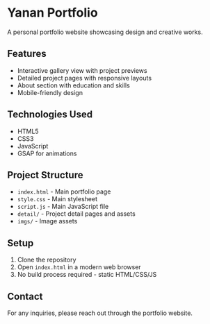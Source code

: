 # Yanan Portfolio

A personal portfolio website showcasing design and creative works.

## Features

- Interactive gallery view with project previews
- Detailed project pages with responsive layouts
- About section with education and skills
- Mobile-friendly design

## Technologies Used

- HTML5
- CSS3
- JavaScript
- GSAP for animations

## Project Structure

- `index.html` - Main portfolio page
- `style.css` - Main stylesheet
- `script.js` - Main JavaScript file
- `detail/` - Project detail pages and assets
- `imgs/` - Image assets

## Setup

1. Clone the repository
2. Open `index.html` in a modern web browser
3. No build process required - static HTML/CSS/JS

## Contact

For any inquiries, please reach out through the portfolio website.
